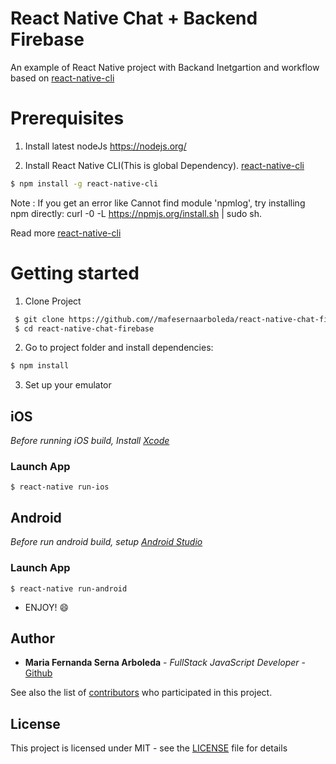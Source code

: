 # React Native Chat + Backend Firebase
An example of React Native project with Backand Inetgartion and workflow based on
[react-native-cli](https://facebook.github.io/react-native/docs/getting-started.html)

# Prerequisites 
1. Install latest nodeJs https://nodejs.org/

2. Install React Native CLI(This is global Dependency). [react-native-cli](https://facebook.github.io/react-native/docs/getting-started.html)
```bash
$ npm install -g react-native-cli
```

Note : If you get an error like Cannot find module 'npmlog', try installing npm directly: curl -0 -L https://npmjs.org/install.sh | sudo sh.

Read more [react-native-cli](https://facebook.github.io/react-native/docs/getting-started.html)

# Getting started
1. Clone Project
```bash
 $ git clone https://github.com//mafesernaarboleda/react-native-chat-firebase.git
 $ cd react-native-chat-firebase
```    
2. Go to project folder and install dependencies:
 ```bash
 $ npm install
 ```
  
3. Set up your emulator

## iOS

*Before running iOS build, Install [Xcode](https://developer.apple.com/xcode/download/)*

### Launch App

```shell
$ react-native run-ios
```

## Android

*Before run android build, setup [Android Studio](https://facebook.github.io/react-native/docs/android-setup.html)*

### Launch App

```shell
$ react-native run-android
```

- ENJOY! :smile:

## Author

* **Maria Fernanda Serna Arboleda** - *FullStack JavaScript Developer* - [Github](https://github.com/mafesernaarboleda)

See also the list of [contributors](https://github.com/mafesernaarboleda/react-native-chat-firebase/contributors) who participated in this project.

## License

This project is licensed under MIT - see the [LICENSE](LICENSE) file for details

